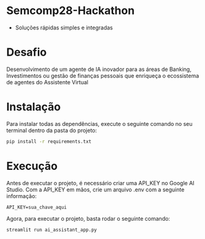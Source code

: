 # Semcomp28-Hackathon

- Soluções rápidas simples e integradas
# Desafio
Desenvolvimento de um agente de IA inovador para as áreas de Banking, Investimentos ou gestão de finanças pessoais que enriqueça o ecossistema de agentes do Assistente Virtual

# Instalação
Para instalar todas as dependências, execute o seguinte comando no seu terminal dentro da pasta do projeto:

```bash
pip install -r requirements.txt
```

# Execução
Antes de executar o projeto, é necessário criar uma API_KEY no Google AI Studio. Com a API_KEY em mãos, crie um arquivo .env com a seguinte informação:

```
API_KEY=sua_chave_aqui
```

Agora, para executar o projeto, basta rodar o seguinte comando:

```bash
streamlit run ai_assistant_app.py
```
